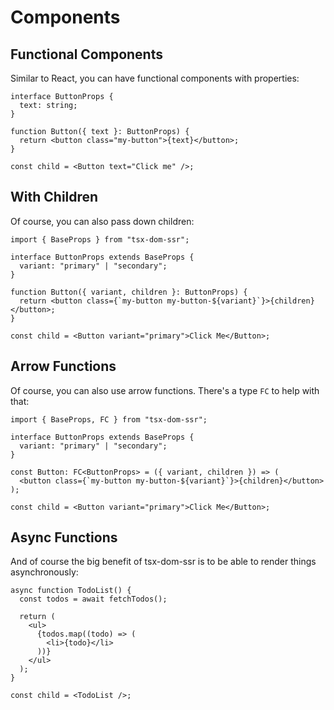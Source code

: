 # Components

## Functional Components

Similar to React, you can have functional components with properties:

```tsx
interface ButtonProps {
  text: string;
}

function Button({ text }: ButtonProps) {
  return <button class="my-button">{text}</button>;
}

const child = <Button text="Click me" />;
```

## With Children

Of course, you can also pass down children:

```tsx
import { BaseProps } from "tsx-dom-ssr";

interface ButtonProps extends BaseProps {
  variant: "primary" | "secondary";
}

function Button({ variant, children }: ButtonProps) {
  return <button class={`my-button my-button-${variant}`}>{children}</button>;
}

const child = <Button variant="primary">Click Me</Button>;
```

## Arrow Functions

Of course, you can also use arrow functions. There's a type `FC` to help with that:

```tsx
import { BaseProps, FC } from "tsx-dom-ssr";

interface ButtonProps extends BaseProps {
  variant: "primary" | "secondary";
}

const Button: FC<ButtonProps> = ({ variant, children }) => (
  <button class={`my-button my-button-${variant}`}>{children}</button>
);

const child = <Button variant="primary">Click Me</Button>;
```

## Async Functions

And of course the big benefit of tsx-dom-ssr is to be able to render things asynchronously:

```tsx
async function TodoList() {
  const todos = await fetchTodos();

  return (
    <ul>
      {todos.map((todo) => (
        <li>{todo}</li>
      ))}
    </ul>
  );
}

const child = <TodoList />;
```
